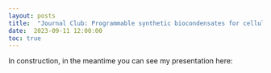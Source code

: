 ```yaml
---
layout: posts
title:  "Journal Club: Programmable synthetic biocondensates for cellular control"
date:  2023-09-11 12:00:00
toc: true
---
```


In construction, in the meantime you can see my presentation here: 